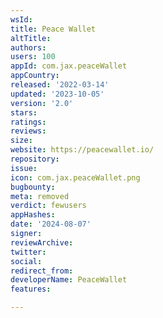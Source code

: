 ```yaml
---
wsId: 
title: Peace Wallet
altTitle: 
authors: 
users: 100
appId: com.jax.peaceWallet
appCountry: 
released: '2022-03-14'
updated: '2023-10-05'
version: '2.0'
stars: 
ratings: 
reviews: 
size: 
website: https://peacewallet.io/
repository: 
issue: 
icon: com.jax.peaceWallet.png
bugbounty: 
meta: removed
verdict: fewusers
appHashes: 
date: '2024-08-07'
signer: 
reviewArchive: 
twitter: 
social: 
redirect_from: 
developerName: PeaceWallet
features: 

---
```


